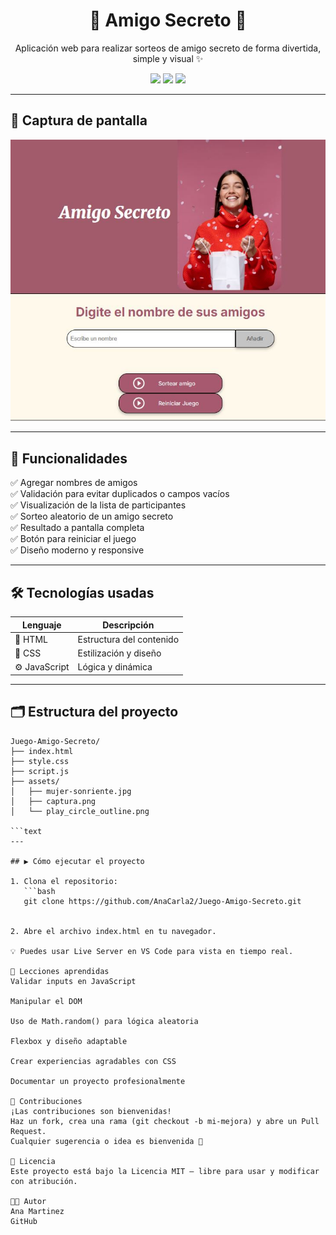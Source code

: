 <h1 align="center">🎁 Amigo Secreto 🎉</h1>

<p align="center">
  Aplicación web para realizar sorteos de amigo secreto de forma divertida, simple y visual ✨
</p>

<p align="center">
  
  <img src="https://img.shields.io/badge/HTML-5-orange?logo=html5" />
  <img src="https://img.shields.io/badge/CSS-3-blue?logo=css3" />
  <img src="https://img.shields.io/badge/JavaScript-ES6-yellow?logo=javascript" />
</p>

---

## 📸 Captura de pantalla

<div align="center">
  <img src="assets/Juago amigo secreto.JPG" alt="Vista previa de la aplicación" width="600">
</div>

---

## 🚀 Funcionalidades

✅ Agregar nombres de amigos  
✅ Validación para evitar duplicados o campos vacíos  
✅ Visualización de la lista de participantes  
✅ Sorteo aleatorio de un amigo secreto  
✅ Resultado a pantalla completa  
✅ Botón para reiniciar el juego  
✅ Diseño moderno y responsive

---

## 🛠️ Tecnologías usadas

| Lenguaje     | Descripción                |
|--------------|----------------------------|
| 🧱 HTML      | Estructura del contenido   |
| 🎨 CSS       | Estilización y diseño      |
| ⚙️ JavaScript| Lógica y dinámica          |

---

## 🗂️ Estructura del proyecto

```text
Juego-Amigo-Secreto/
├── index.html
├── style.css
├── script.js
├── assets/
│   ├── mujer-sonriente.jpg
│   ├── captura.png
│   └── play_circle_outline.png

```text
---

## ▶️ Cómo ejecutar el proyecto

1. Clona el repositorio:
   ```bash
   git clone https://github.com/AnaCarla2/Juego-Amigo-Secreto.git


2. Abre el archivo index.html en tu navegador.

💡 Puedes usar Live Server en VS Code para vista en tiempo real.

🧠 Lecciones aprendidas
Validar inputs en JavaScript

Manipular el DOM

Uso de Math.random() para lógica aleatoria

Flexbox y diseño adaptable

Crear experiencias agradables con CSS

Documentar un proyecto profesionalmente

🤝 Contribuciones
¡Las contribuciones son bienvenidas!
Haz un fork, crea una rama (git checkout -b mi-mejora) y abre un Pull Request.
Cualquier sugerencia o idea es bienvenida 🙌

📄 Licencia
Este proyecto está bajo la Licencia MIT — libre para usar y modificar con atribución.

👩‍💻 Autor
Ana Martinez
GitHub
